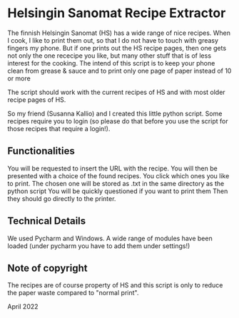 # Helsingin Sanomat Recipe Extractor

The finnish Helsingin Sanomat (HS) has a wide range of nice recipes. When I cook, I like to print them out, so that I do not have to touch with greasy fingers my phone. But if one prints out the HS recipe pages, then one gets not only the one rececipe you like, but many other stuff that is of less interest for the cooking. The intend of this script is to keep your phone clean from grease & sauce and to print only one page of paper instead of 10 or more

The script should work with the current recipes of HS and with most older recipe pages of HS.

So my friend (Susanna Kallio) and I created this little python script. Some recipes require you to login (so please do that before you use the script for those recipes that require a login!).

## Functionalities

You will be requested to insert the URL with the recipe.
You will then be presented with a choice of the found recipes.
You click which ones you like to print.
The chosen one will be stored as .txt in the same directory as the python script 
You will be quickly questioned if you want to print them
Then they should go directly to the printer.

## Technical Details

We used Pycharm and Windows. A wide range of modules have been loaded (under pycharm you have to add them under settings!)

## Note of copyright

The recipes are of course property of HS and this script is only to reduce the paper waste compared to "normal print".

April 2022
